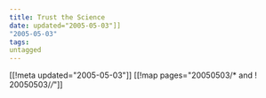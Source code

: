 ```yaml
---
title: Trust the Science
date: updated="2005-05-03"]]
"2005-05-03"
tags:
untagged
---
```

[[!meta updated="2005-05-03"]]
[[!map pages="20050503/* and ! 20050503/*/*"]]
